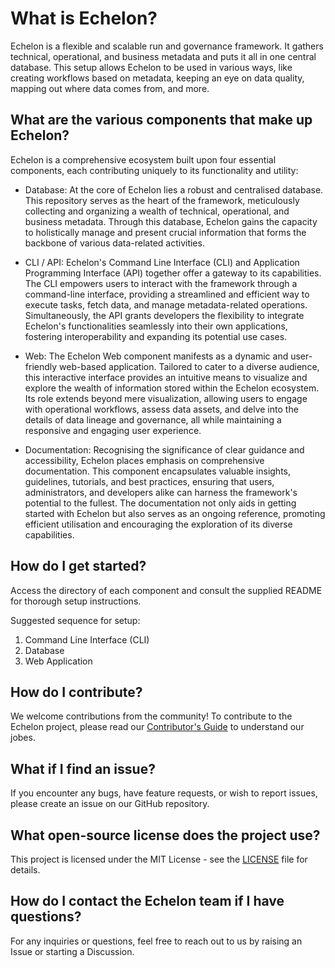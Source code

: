 # What is Echelon?

Echelon is a flexible and scalable run and governance framework. It gathers technical, operational, and business metadata and puts it all in one central database. This setup allows Echelon to be used in various ways, like creating workflows based on metadata, keeping an eye on data quality, mapping out where data comes from, and more.

## What are the various components that make up Echelon?

Echelon is a comprehensive ecosystem built upon four essential components, each contributing uniquely to its functionality and utility:

- Database: At the core of Echelon lies a robust and centralised database. This repository serves as the heart of the framework, meticulously collecting and organizing a wealth of technical, operational, and business metadata. Through this database, Echelon gains the capacity to holistically manage and present crucial information that forms the backbone of various data-related activities.

- CLI / API: Echelon's Command Line Interface (CLI) and Application Programming Interface (API) together offer a gateway to its capabilities. The CLI empowers users to interact with the framework through a command-line interface, providing a streamlined and efficient way to execute tasks, fetch data, and manage metadata-related operations. Simultaneously, the API grants developers the flexibility to integrate Echelon's functionalities seamlessly into their own applications, fostering interoperability and expanding its potential use cases.

- Web: The Echelon Web component manifests as a dynamic and user-friendly web-based application. Tailored to cater to a diverse audience, this interactive interface provides an intuitive means to visualize and explore the wealth of information stored within the Echelon ecosystem. Its role extends beyond mere visualization, allowing users to engage with operational workflows, assess data assets, and delve into the details of data lineage and governance, all while maintaining a responsive and engaging user experience.

- Documentation: Recognising the significance of clear guidance and accessibility, Echelon places emphasis on comprehensive documentation. This component encapsulates valuable insights, guidelines, tutorials, and best practices, ensuring that users, administrators, and developers alike can harness the framework's potential to the fullest. The documentation not only aids in getting started with Echelon but also serves as an ongoing reference, promoting efficient utilisation and encouraging the exploration of its diverse capabilities.

## How do I get started?

Access the directory of each component and consult the supplied README for thorough setup instructions.

Suggested sequence for setup:

1. Command Line Interface (CLI)
2. Database
3. Web Application

## How do I contribute?

We welcome contributions from the community! To contribute to the Echelon project, please read our [Contributor's Guide](CONTRIBUTING.md) to understand our jobes.

## What if I find an issue?

If you encounter any bugs, have feature requests, or wish to report issues, please create an issue on our GitHub repository.

## What open-source license does the project use?

This project is licensed under the MIT License - see the [LICENSE](LICENSE) file for details.

## How do I contact the Echelon team if I have questions?

For any inquiries or questions, feel free to reach out to us by raising an Issue or starting a Discussion.
